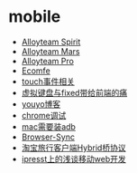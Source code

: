 mobile
======

* [Alloyteam Spirit](http://alloyteam.github.io/Spirit/)
* [Alloyteam Mars](https://github.com/AlloyTeam/Mars)
* [Alloyteam Pro](https://github.com/AlloyTeam/Pro)
* [Ecomfe](http://ecomfe.duapp.com/tag/ria-framework)
* [touch事件相关](http://stylechen.com/)
* [虚拟键盘与fixed带给前端的痛](http://www.cnblogs.com/yexiaochai/p/3561939.html)
* [youyo博客](http://blog.youyo.name/archives/category/mobile)
* [chrome调试](https://developer.chrome.com/devtools/docs/remote-debugging#setting-up-device)
* [mac需要装adb](http://developer.android.com/sdk/index.html)
* [Browser-Sync](http://www.alloyteam.com/2014/02/browser-sync-responsive-web-development-and-debugging-tool/)
* [淘宝旅行客户端Hybrid桥协议](https://github.com/PaulGuo/bridge)
* [ipresst上的浅谈移动web开发](http://www.ipresst.com/play/5230f0d3d3fb85cf7000b3a9#step=1)


